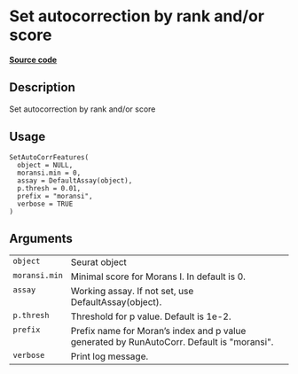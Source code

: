 

# Set autocorrection by rank and/or score

[**Source code**](https://github.com/shiquan/Yano/tree/master/R/#L)

## Description

Set autocorrection by rank and/or score

## Usage

<pre><code class='language-R'>SetAutoCorrFeatures(
  object = NULL,
  moransi.min = 0,
  assay = DefaultAssay(object),
  p.thresh = 0.01,
  prefix = "moransi",
  verbose = TRUE
)
</code></pre>

## Arguments

<table>
<tr>
<td style="white-space: nowrap; font-family: monospace; vertical-align: top">
<code id="object">object</code>
</td>
<td>
Seurat object
</td>
</tr>
<tr>
<td style="white-space: nowrap; font-family: monospace; vertical-align: top">
<code id="moransi.min">moransi.min</code>
</td>
<td>
Minimal score for Morans I. In default is 0.
</td>
</tr>
<tr>
<td style="white-space: nowrap; font-family: monospace; vertical-align: top">
<code id="assay">assay</code>
</td>
<td>
Working assay. If not set, use DefaultAssay(object).
</td>
</tr>
<tr>
<td style="white-space: nowrap; font-family: monospace; vertical-align: top">
<code id="p.thresh">p.thresh</code>
</td>
<td>
Threshold for p value. Default is 1e-2.
</td>
</tr>
<tr>
<td style="white-space: nowrap; font-family: monospace; vertical-align: top">
<code id="prefix">prefix</code>
</td>
<td>
Prefix name for Moran’s index and p value generated by RunAutoCorr.
Default is "moransi".
</td>
</tr>
<tr>
<td style="white-space: nowrap; font-family: monospace; vertical-align: top">
<code id="verbose">verbose</code>
</td>
<td>
Print log message.
</td>
</tr>
</table>
